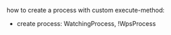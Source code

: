 
how to create a process with custom execute-method: 
 - create process: WatchingProcess, !WpsProcess
